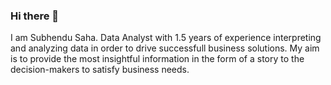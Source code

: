### Hi there 👋

I am Subhendu Saha. 
Data Analyst with 1.5 years of experience interpreting and analyzing data in order to drive successfull business solutions. My aim is to provide the most insightful information in the form of a story to the decision-makers to satisfy business needs.

<script src="https://www.example.com/javascripts/api/tableau-2.js"></script>
<div id="tableauViz"></div>
